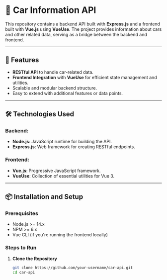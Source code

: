 # 🚗 Car Information API

This repository contains a backend API built with **Express.js** and a frontend built with **Vue.js** using **VueUse**. The project provides information about cars and other related data, serving as a bridge between the backend and frontend.

---

## 🎯 Features

- **RESTful API** to handle car-related data.
- **Frontend Integration** with **VueUse** for efficient state management and utilities.
- Scalable and modular backend structure.
- Easy to extend with additional features or data points.

---

## 🛠️ Technologies Used

### Backend:
- **Node.js**: JavaScript runtime for building the API.
- **Express.js**: Web framework for creating RESTful endpoints.

### Frontend:
- **Vue.js**: Progressive JavaScript framework.
- **VueUse**: Collection of essential utilities for Vue 3.

---

## 📦 Installation and Setup

### Prerequisites
- Node.js >= 14.x
- NPM >= 6.x
- Vue CLI (if you're running the frontend locally)

### Steps to Run

1. **Clone the Repository**
   ```bash
   git clone https://github.com/your-username/car-api.git
   cd car-api
